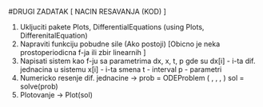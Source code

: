 #DRUGI ZADATAK [ NACIN RESAVANJA (KOD) ]

1. Ukljuciti pakete Plots, DifferentialEquations (using Plots, DifferenitalEquation)
2. Napraviti funkciju pobudne sile (Ako postoji) [Obicno je neka prostoperiodicna f-ja ili zbir linearnih ]
3. Napisati sistem kao f-ju sa parametrima dx, x, t, p gde su dx[i] - i-ta dif. jednacina u sistemu x[i] - i-ta smena t - interval p - parametri
4. Numericko resenje dif. jednacine -> prob = ODEProblem ( <ime-func>, <pocetni-uslovi> , <interval> , <parametri> )
sol  = solve(prob)
5. Plotovanje -> Plot(sol)
